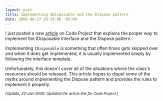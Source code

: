 ```yaml
---
layout: post
title: Implementing IDisposable and the Dispose pattern
date: 2006-08-27 20:34:00 -05:00
---
```


I just posted a new [article](http://www.codeproject.com/KB/dotnet/idisposable.aspx) on Code Project that explains the proper way to implement the IDisposable interface and the Dispose pattern.

Implementing `IDisposable` is something that often times gets skipped over and when it does get implemented, it is usually implemented simply by following the interface template.

Unfortunately, this doesn't cover all of the situations where the class's resources should be released. This article hopes to dispel some of the myths around implementing the Dispose pattern and provides the rules to implement it properly.

*<small>[Update, 22-Jan-2008: Updated the article link for Code Project.]</small>*
